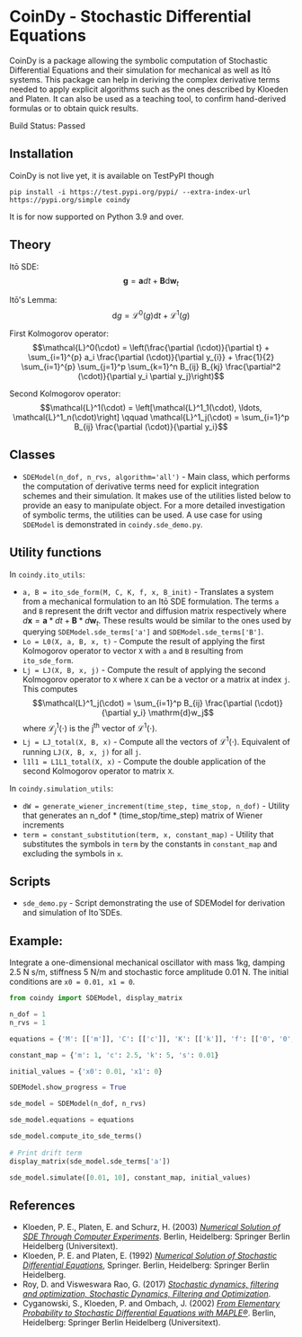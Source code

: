 # CoinDy - Stochastic Differential Equations

CoinDy is a package allowing the symbolic computation of Stochastic Differential Equations and their simulation for mechanical as well as Itō systems.
This package can help in deriving the complex derivative terms needed to apply explicit algorithms such as the ones described by Kloeden and Platen. It can also be used as a teaching tool, to confirm hand-derived formulas or to obtain quick results.

Build Status: Passed

## Installation

CoinDy is not live yet, it is available on TestPyPI though

    pip install -i https://test.pypi.org/pypi/ --extra-index-url https://pypi.org/simple coindy

It is for now supported on Python 3.9 and over.

## Theory
Itō SDE:
$$\mathbf{g} = \mathbf{a}dt + \mathbf{B}\mathrm{d}\mathbf{w}_t$$

Itō's Lemma:
$$\mathrm{d}g = \mathcal{L}^0(g)\mathrm{d}t  + \mathcal{L}^1(g)$$

First Kolmogorov operator:
$$\mathcal{L}^0(\cdot) = \left(\frac{\partial (\cdot)}{\partial t} + \sum_{i=1}^{p} a_i \frac{\partial (\cdot)}{\partial y_{i}} + \frac{1}{2} \sum_{i=1}^{p} \sum_{j=1}^p \sum_{k=1}^n B_{ij} B_{kj} \frac{\partial^2 (\cdot)}{\partial y_i \partial y_j}\right)$$

Second Kolmogorov operator:
$$\mathcal{L}^1(\cdot) = \left[\mathcal{L}^1_1(\cdot), \ldots, \mathcal{L}^1_n(\cdot)\right] \qquad \mathcal{L}^1_j(\cdot) = \sum_{i=1}^p  B_{ij} \frac{\partial (\cdot)}{\partial y_i}$$

## Classes

- `SDEModel(n_dof, n_rvs, algorithm='all')` - Main class, which performs the computation of derivative terms need for explicit integration schemes and their simulation. It makes use of the utilities listed below to provide an easy to manipulate object. For a more detailed investigation of symbolic terms, the utilities can be used. A use case for using `SDEModel` is demonstrated in `coindy.sde_demo.py`.

## Utility functions

In `coindy.ito_utils`:
- `a, B = ito_sde_form(M, C, K, f, x, B_init)` - Translates a system from a mechanical formulation to an Itō SDE formulation. The terms `a` and `B` represent the drift vector and diffusion matrix respectively where $d\mathbf{x} = \mathbf{a}*dt + \mathbf{B} * d\mathbf{w}_t$. These results would be similar to the ones used by querying `SDEModel.sde_terms['a']` and `SDEModel.sde_terms['B']`.
- `Lo = L0(X, a, B, x, t)` - Compute the result of applying the first Kolmogorov operator to vector `X` with `a` and `B` resulting from `ito_sde_form`.
- `Lj = LJ(X, B, x, j)` - Compute the result of applying the second Kolmogorov operator to `X` where `X` can be a vector or a matrix at index `j`. This computes $$\mathcal{L}^1_j(\cdot) = \sum_{i=1}^p B_{ij} \frac{\partial (\cdot)}{\partial y_i} \mathrm{d}w_j$$ where $\mathcal{L}^1_j(\cdot)$ is the j<sup>th</sup> vector of $\mathcal{L}^1(\cdot)$.
- `Lj = LJ_total(X, B, x)` - Compute all the vectors of $\mathcal{L}^1(\cdot)$. Equivalent of running `LJ(X, B, x, j)` for all `j`.
- `l1l1 = L1L1_total(X, x)` - Compute the double application of the second Kolmogorov operator to matrix `X`.

In `coindy.simulation_utils`:
- `dW = generate_wiener_increment(time_step, time_stop, n_dof)` - Utility that generates an n_dof * (time_stop/time_step) matrix of Wiener increments
- `term = constant_substitution(term, x, constant_map)` - Utility that substitutes the symbols in `term` by the constants in `constant_map` and excluding the symbols in `x`.

## Scripts

- `sde_demo.py` - Script demonstrating the use of SDEModel for derivation and simulation of Itо̄ SDEs.

## Example:
Integrate a one-dimensional mechanical oscillator with mass 1kg, damping 2.5 N s/m, stiffness 5 N/m
and stochastic force amplitude 0.01 N. The initial conditions are ``x0 = 0.01, x1 = 0``.

```python
from coindy import SDEModel, display_matrix

n_dof = 1
n_rvs = 1

equations = {'M': [['m']], 'C': [['c']], 'K': [['k']], 'f': [['0', '0', 's']]}

constant_map = {'m': 1, 'c': 2.5, 'k': 5, 's': 0.01}

initial_values = {'x0': 0.01, 'x1': 0}

SDEModel.show_progress = True

sde_model = SDEModel(n_dof, n_rvs)

sde_model.equations = equations

sde_model.compute_ito_sde_terms()
    
# Print drift term
display_matrix(sde_model.sde_terms['a'])

sde_model.simulate([0.01, 10], constant_map, initial_values)
```

## References
 - Kloeden, P. E., Platen, E. and Schurz, H. (2003) [*Numerical Solution of SDE Through Computer Experiments*](https://doi.org/10.1007/978-3-642-57913-4). Berlin, Heidelberg: Springer Berlin Heidelberg (Universitext).
 - Kloeden, P. E. and Platen, E. (1992) [*Numerical Solution of Stochastic Differential Equations*](https://doi.org/10.1007/978-3-662-12616-5), Springer. Berlin, Heidelberg: Springer Berlin Heidelberg.
 - Roy, D. and Visweswara Rao, G. (2017) [*Stochastic dynamics, filtering and optimization, Stochastic Dynamics, Filtering and Optimization*](https://doi.org/10.1017/9781316863107).
 - Cyganowski, S., Kloeden, P. and Ombach, J. (2002) [*From Elementary Probability to Stochastic Differential Equations with MAPLE®*](https://doi.org/10.1007/978-3-642-56144-3). Berlin, Heidelberg: Springer Berlin Heidelberg (Universitext).
